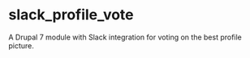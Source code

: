 # slack_profile_vote
A Drupal 7 module with Slack integration for voting on the best profile picture.
